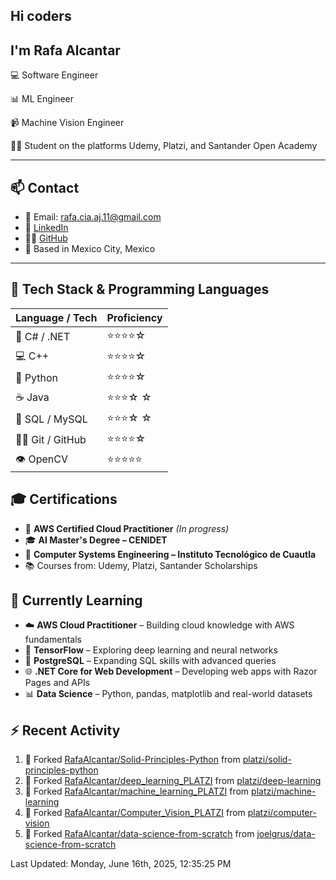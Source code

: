 ## Hi coders
## I'm Rafa Alcantar


💻 Software Engineer

📊 ML Engineer

📹 Machine Vision Engineer

👨‍💻 Student on the platforms Udemy, Platzi, and Santander Open Academy

---
## 📫 Contact

- 📧 Email: [rafa.cia.aj.11@gmail.com](mailto:rafa.cia.aj.11@gmail.com)  
- 💼 [LinkedIn](https://www.linkedin.com/in/rafael-alcantar-juarez/)  
- 🧑‍💻 [GitHub](https://github.com/RafaAlcantar)  
- 📍 Based in Mexico City, Mexico

---
## 🧰 Tech Stack & Programming Languages

| Language / Tech   |  Proficiency   |
|-------------------|----------------|
| 🎯 C# / .NET      | ⭐⭐⭐⭐☆   |
| 💻 C++            | ⭐⭐⭐⭐☆   |
| 🐍 Python         | ⭐⭐⭐⭐☆   |
| ☕ Java           | ⭐⭐⭐☆ ☆   |
| 💾 SQL / MySQL    | ⭐⭐⭐☆ ☆   |
| 🧑‍💻 Git / GitHub   | ⭐⭐⭐⭐☆   |
| 👁️ OpenCV         | ⭐⭐⭐⭐⭐  |


## 🎓 Certifications

- 📜 **AWS Certified Cloud Practitioner** *(In progress)*  
- 🎓 **AI Master's Degree – CENIDET**  
- 📘 **Computer Systems Engineering – Instituto Tecnológico de Cuautla**  
- 📚 Courses from: Udemy, Platzi, Santander Scholarships

## 🧪 Currently Learning

- ☁️ **AWS Cloud Practitioner** – Building cloud knowledge with AWS fundamentals  
- 🤖 **TensorFlow** – Exploring deep learning and neural networks  
- 🐘 **PostgreSQL** – Expanding SQL skills with advanced queries  
- 🌐 **.NET Core for Web Development** – Developing web apps with Razor Pages and APIs  
- 📊 **Data Science** – Python, pandas, matplotlib and real-world datasets

## :zap: Recent Activity
<!--RECENT_ACTIVITY:start-->
1. 🔱 Forked [RafaAlcantar/Solid-Principles-Python](https://github.com/RafaAlcantar/Solid-Principles-Python) from [platzi/solid-principles-python](https://github.com/platzi/solid-principles-python)
2. 🔱 Forked [RafaAlcantar/deep_learning_PLATZI](https://github.com/RafaAlcantar/deep_learning_PLATZI) from [platzi/deep-learning](https://github.com/platzi/deep-learning)
3. 🔱 Forked [RafaAlcantar/machine_learning_PLATZI](https://github.com/RafaAlcantar/machine_learning_PLATZI) from [platzi/machine-learning](https://github.com/platzi/machine-learning)
4. 🔱 Forked [RafaAlcantar/Computer_Vision_PLATZI](https://github.com/RafaAlcantar/Computer_Vision_PLATZI) from [platzi/computer-vision](https://github.com/platzi/computer-vision)
5. 🔱 Forked [RafaAlcantar/data-science-from-scratch](https://github.com/RafaAlcantar/data-science-from-scratch) from [joelgrus/data-science-from-scratch](https://github.com/joelgrus/data-science-from-scratch)
<!--RECENT_ACTIVITY:end-->
<!--RECENT_ACTIVITY:last_update-->
Last Updated: Monday, June 16th, 2025, 12:35:25 PM
<!--RECENT_ACTIVITY:last_update_end-->

